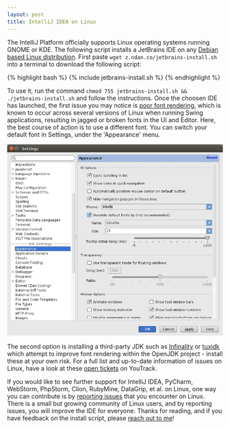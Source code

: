 ```yaml
---
layout: post
title: IntelliJ IDEA on Linux
---
```


The IntelliJ Platform officially supports Linux operating systems running GNOME or KDE. The following script installs a JetBrains IDE on any [Debian based Linux distribution](https://en.wikipedia.org/wiki/List_of_Linux_distributions#Debian-based). First paste `wget z.ndan.co/jetbrains-install.sh` into a terminal to download the following script:

{% highlight bash %}
{% include jetbrains-install.sh %}
{% endhighlight %}

To use it, run the command `chmod 755 jetbrains-install.sh && ./jetbrains-install.sh` and follow the instructions. Once the choosen IDE has launched, the first issue you may notice is [poor font rendering](http://youtrack.jetbrains.com/issue/IDEA-57233), which is known to occur across several versions of Linux when running Swing applications, resulting in jagged or broken fonts in the UI and Editor. Here, the best course of action is to use a different font. You can switch your default font in Settings, under the 'Appearance' menu.

![Override default font](/images/override_font.jpg)

The second option is installing a third-party JDK such as [Infinality](http://www.infinality.net/blog/) or [tuxjdk](https://code.google.com/p/tuxjdk/) which attempt to improve font rendering within the OpenJDK project - install these at your own risk. For a full list and up-to-date information of issues on Linux, have a look at these [open tickets](http://youtrack.jetbrains.com/issues/IDEA?q=linux+sort+by%3A+votes+desc+%23Open#issueid=IDEA-22750) on YouTrack.

If you would like to see further support for IntelliJ IDEA, PyCharm, WebStorm, PhpStorm, Clion, RubyMine, DataGrip, et al. on Linux, one way you can contribute is by [reporting issues](https://youtrack.jetbrains.com/issues?q=linux) that you encounter on Linux. There is a small but growing community of Linux users, and by reporting issues, you will improve the IDE for everyone. Thanks for reading, and if you have feedback on the install script, please [reach out to me](https://twitter.com/breandan)!